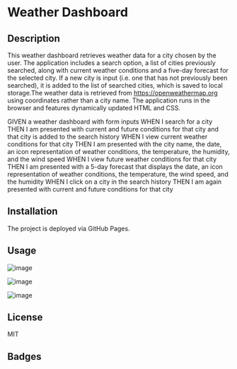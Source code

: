 # Weather Dashboard

## Description

This weather dashboard retrieves weather data for a city chosen by the user. The application includes a search option, a list of cities previously searched, along with current weather conditions and a five-day forecast for the selected city. If a new city is input (i.e. one that has not previously been searched), it is added to the list of searched cities, which is saved to local storage.The weather data is retrieved from https://openweathermap.org using coordinates rather than a city name. The application runs in the browser and features dynamically updated HTML and CSS. 


GIVEN a weather dashboard with form inputs
WHEN I search for a city
THEN I am presented with current and future conditions for that city and that city is added to the search history
WHEN I view current weather conditions for that city
THEN I am presented with the city name, the date, an icon representation of weather conditions, the temperature, the humidity, and the wind speed
WHEN I view future weather conditions for that city
THEN I am presented with a 5-day forecast that displays the date, an icon representation of weather conditions, the temperature, the wind speed, and the humidity
WHEN I click on a city in the search history
THEN I am again presented with current and future conditions for that city


## Installation

The project is deployed via GitHub Pages.

## Usage



![image](https://user-images.githubusercontent.com/122234007/233457486-a57ad5f2-be26-4ba8-ad00-a6dadd216081.png)


![image](https://user-images.githubusercontent.com/122234007/233457603-5d9e3ab1-10f6-4682-8ede-8bd9b6e1dd4f.png)


![image](https://user-images.githubusercontent.com/122234007/233457934-1fdb39c2-9ade-459d-826a-357f24285358.png)









## License

MIT

## Badges

